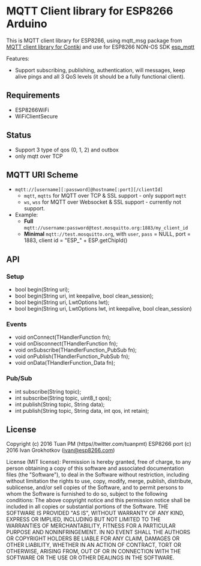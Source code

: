 # MQTT Client library for ESP8266 Arduino

This is MQTT client library for ESP8266, using mqtt_msg package from [MQTT client library for Contiki](https://github.com/esar/contiki-mqtt) and use for ESP8266 NON-OS SDK [esp_mqtt](https://github.com/tuanpmt/esp_mqtt)

Features:

- Support subscribing, publishing, authentication, will messages, keep alive pings and all 3 QoS levels (it should be a fully functional client).

## Requirements
- ESP8266WiFi
- WiFiClientSecure

## Status
- Support 3 type of qos (0, 1, 2) and outbox
- only mqtt over TCP

## MQTT URI Scheme

- `mqtt://[username][:password]@hostname[:port][/clientId]`
    + `mqtt`, `mqtts` for MQTT over TCP & SSL support - only support `mqtt`
    + `ws`, `wss` for MQTT over Websocket & SSL support - currently not support.
- Example:
    + **Full** `mqtt://username:password@test.mosquitto.org:1883/my_client_id`
    + **Minimal** `mqtt://test.mosquitto.org`, with `user`, `pass` = NULL, port = 1883, client id = "ESP_" + ESP.getChipId()

## API 
### Setup  
- bool begin(String uri);
- bool begin(String uri, int keepalive, bool clean_session); 
- bool begin(String uri, LwtOptions lwt);
- bool begin(String uri, LwtOptions lwt, int keepalive, bool clean_session)  

### Events
- void onConnect(THandlerFunction fn);
- void onDisconnect(THandlerFunction fn);
- void onSubscribe(THandlerFunction_PubSub fn);
- void onPublish(THandlerFunction_PubSub fn);
- void onData(THandlerFunction_Data fn);

### Pub/Sub 
- int subscribe(String topic);
- int subscribe(String topic, uint8_t qos);
- int publish(String topic, String data);
- int publish(String topic, String data, int qos, int retain);

## License

Copyright (c) 2016 Tuan PM (https//twitter.com/tuanpmt) 
ESP8266 port (c) 2016 Ivan Grokhotkov (ivan@esp8266.com)

License (MIT license):
  Permission is hereby granted, free of charge, to any person obtaining a copy
  of this software and associated documentation files (the "Software"), to deal
  in the Software without restriction, including without limitation the rights
  to use, copy, modify, merge, publish, distribute, sublicense, and/or sell
  copies of the Software, and to permit persons to whom the Software is
  furnished to do so, subject to the following conditions:
  The above copyright notice and this permission notice shall be included in
  all copies or substantial portions of the Software.
  THE SOFTWARE IS PROVIDED "AS IS", WITHOUT WARRANTY OF ANY KIND, EXPRESS OR
  IMPLIED, INCLUDING BUT NOT LIMITED TO THE WARRANTIES OF MERCHANTABILITY,
  FITNESS FOR A PARTICULAR PURPOSE AND NONINFRINGEMENT. IN NO EVENT SHALL THE
  AUTHORS OR COPYRIGHT HOLDERS BE LIABLE FOR ANY CLAIM, DAMAGES OR OTHER
  LIABILITY, WHETHER IN AN ACTION OF CONTRACT, TORT OR OTHERWISE, ARISING FROM,
  OUT OF OR IN CONNECTION WITH THE SOFTWARE OR THE USE OR OTHER DEALINGS IN
  THE SOFTWARE.